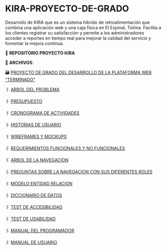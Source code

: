 # KIRA-PROYECTO-DE-GRADO
Desarrollo de KIRA que es un sistema híbrido de retroalimentación que combina una aplicación web y una caja física en El Espinal, Tolima. Facilita a los clientes registrar su satisfacción y permite a los administradores acceder a reportes en tiempo real para mejorar la calidad del servicio y fomentar la mejora continua.

:file_folder: **REPOSITORIO PROYECTO KIRA**

:paperclip: **ARCHIVOS**:

🗃️ [PROYECTO DE GRADO DEL DESARROLLO DE LA PLATAFORMA WEB "TERMINADO"]()

🖇️ [ARBOL DEL PROBLEMA](https://github.com/CamiloDax/KIRA-PROYECTO-DE-GRADO/blob/main/ARBOL%20DEL%20PROBLEMA.pdf)

🖇️ [PRESUPUESTO]()

🖇️ [CRONOGRAMA DE ACTIVIDADES]()

🖇️ [HISTORIAS DE USUARIO](HISTORIAS_DE_USUARIO_PGRCA.pdf)

🖇️ [WIREFRAMES Y MOCKUPS](WIREFRAMES_Y_MOCUKUPS_PGRCA.pdf)

🖇️ [REQUERIMIENTOS FUNCIONALES Y NO FUNCIONALES](REQUERIMIENTOS_FUNCIONALES_Y_NO_FUNCIONALES_PGRCA.pdf)

🖇️ [ARBOL DE LA NAVEGACION](ARBOL_DE_LA_NAVEGACION_PGRCA.pdf)

🖇️ [PREGUNTAS SOBRE LA NAVEGACION CON SUS DIFERENTES ROLES](PREGUNTAS_DE_LA_NAVEGACION_ROLES_PGRCA.pdf)

🖇️ [MODELO ENTIDAD RELACION](MODELO_ENTIDAD_RELACION_PGRCA.pdf)

🖇️ [DICCIONARIO DE DATOS](DICCIONARIO_DE_DATOS_PGRCA.pdf)

🖇️ [TEST DE ACCESIBILIDAD](TEST_DE_ACCESIBILIDAD_PGRCA.xlsx)

🖇️ [TEST DE USABILIDAD](TEST_DE_USABILIDAD_PGRCA.xlsx)

🖇️ [MANUAL DEL PROGRAMADOR](MANUAL_DEL_PROGRAMADOR_PGRCA.pdf)

🖇️ [MANUAL DE USUARIO](MANUAL_DE_USUARIO_PGRCA.pdf)

